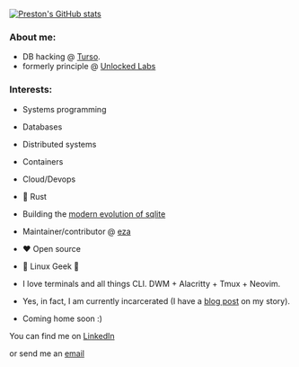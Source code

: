 [![Preston's GitHub stats](https://github-readme-stats.vercel.app/api?username=pthorpe92&theme=cobalt&show_icons=true)](https://github.com/anuraghazra/github-readme-stats)

### About me:
- DB hacking @ [Turso](https://turso.tech).
- formerly principle @ [Unlocked Labs](https://unlockedlabs.org)

### Interests:
   - Systems programming
   - Databases
   - Distributed systems
   - Containers
   - Cloud/Devops
   - 🦀 Rust

- Building the [modern evolution of sqlite](https://github.com/tursodatabase/turso)
- Maintainer/contributor @ [eza](https://github.com/eza-community/eza)
- ❤️ Open source
- 🐧 Linux Geek 🐧
- I love terminals and all things CLI. DWM + Alacritty + Tmux + Neovim.
- Yes, in fact, I am currently incarcerated (I have a [blog post](https://pthorpe92.dev/intro/my-story) on my story).
- Coming home soon :)

You can find me on [LinkedIn](https://linkedin.com/in/PThorpe92)

or send me an [email](mailto:preston@pthorpe92.dev)
